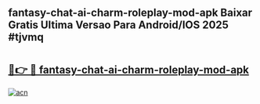 ## fantasy-chat-ai-charm-roleplay-mod-apk Baixar Gratis Ultima Versao Para Android/IOS 2025 #tjvmq

# <h2><a href="https://ainizakaria.my?title=fantasy-chat-ai-charm-roleplay-mod-apk&ref=20M">🔗👉 🔴 fantasy-chat-ai-charm-roleplay-mod-apk</a></h2>

[![acn](https://github.com/user-attachments/assets/0f9c940e-d8b0-45ae-aac7-cd30a18b3e1c)](https://ainizakaria.my?title=fantasy-chat-ai-charm-roleplay-mod-apk&ref=20M)

